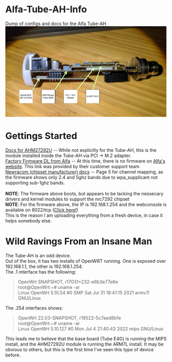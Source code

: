 # Alfa-Tube-AH-Info
Dump of configs and docs for the Alfa Tube-AH
	<img src="alfa-tube-ah-diagram.png">

# Gettings Started 
[Docs for AHM27292U](https://docs.alfa.com.tw/Product/AHM27292U/) -- While not explicitly for the Tube-AH, this is the module installed inside the Tube-AH via PCI -> M.2 adapter.<br>
[Factory Firmware DL from Alfa](https://drive.google.com/file/d/1KSlgDL66AJUVrZjVxHLGtyePOj-y7iDj/view?usp=share_link) -- At this time, there is no firmware on [Alfa's website](https://files.alfa.com.tw/). This link was provided by their customer support team<br>
[Newracom (chipset manufacturer) docs](https://github.com/newracom/nrc7292_sw_pkg/blob/master/package/host/doc/UG-7292-003-S1G_Channel.pdf) -- Page 5 for channel mapping, as the firmware shows only 2.4 and 5ghz bands due to wpa_supplicant not supporting sub-1ghz bands. <br>
<br>
**NOTE**: The firmware above boots, but appears to be lacking the nessecary drivers and kernel modules to support the nrc7292 chipset<br>
**NOTE**: For the firmware above, the IP is 192.168.1.254 and the webconsole is available on 8022/tcp ([Click here!](http://192.168.1.254:8022))<br>
This is the reason I am uploading everything from a fresh device, in case it helps somebody else.

# Wild Ravings From an Insane Man
The Tube-AH is an odd device. <br>
Out of the box, it has two installs of OpenWRT running. One is exposed over 192.168.1.1, the other is 192.168.1.254. <br>
The .1 interface has the following: <br>
>  OpenWrt SNAPSHOT, r17031+232-e6b3e77e6e <br> 
> root@OpenWrt:~# uname -ar <br>
> Linux OpenWrt 5.10.54 #0 SMP Sat Jul 31 18:41:15 2021 armv7l GNU/Linux

The .254 interfaces shows:<br>
> OpenWrt 22.03-SNAPSHOT, r19522-5c7aed8b1e <br>
> root@OpenWrt:~# uname -ar <br>
> Linux OpenWrt 5.10.127 #0 Mon Jul 4 21:40:43 2022 mips GNU/Linux <br>

This leads me to believe that the base board (Tube E4G) is running the MIPS install, and the AHM27292U module is running the ARM7L install. It may be obvious to others, but this is the first time I've seen this type of device before.
